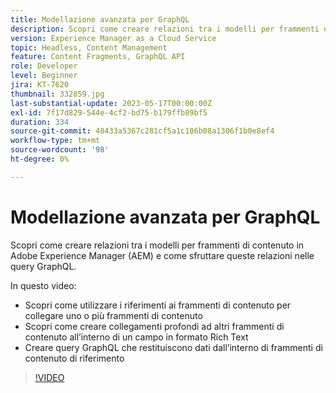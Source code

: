 ```yaml
---
title: Modellazione avanzata per GraphQL
description: Scopri come creare relazioni tra i modelli per frammenti di contenuto in Adobe Experience Manager (AEM) e come sfruttare queste relazioni nelle query GraphQL.
version: Experience Manager as a Cloud Service
topic: Headless, Content Management
feature: Content Fragments, GraphQL API
role: Developer
level: Beginner
jira: KT-7620
thumbnail: 332859.jpg
last-substantial-update: 2023-05-17T00:00:00Z
exl-id: 7f17d829-544e-4cf2-bd75-b179ffb89bf5
duration: 334
source-git-commit: 48433a5367c281cf5a1c106b08a1306f1b0e8ef4
workflow-type: tm+mt
source-wordcount: '98'
ht-degree: 0%

---
```


# Modellazione avanzata per GraphQL

Scopri come creare relazioni tra i modelli per frammenti di contenuto in Adobe Experience Manager (AEM) e come sfruttare queste relazioni nelle query GraphQL.

In questo video:

+ Scopri come utilizzare i riferimenti ai frammenti di contenuto per collegare uno o più frammenti di contenuto
+ Scopri come creare collegamenti profondi ad altri frammenti di contenuto all’interno di un campo in formato Rich Text
+ Creare query GraphQL che restituiscono dati dall’interno di frammenti di contenuto di riferimento

>[!VIDEO](https://video.tv.adobe.com/v/3412900?quality=12&learn=on&captions=ita)
